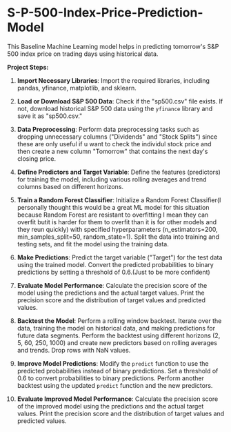 # S-P-500-Index-Price-Prediction-Model
This Baseline Machine Learning model helps in predicting tomorrow's S&P 500 index price on trading days using historical data.

**Project Steps:**
1. **Import Necessary Libraries**: Import the required libraries, including pandas, yfinance, matplotlib, and sklearn.

2. **Load or Download S&P 500 Data**: Check if the "sp500.csv" file exists. If not, download historical S&P 500 data using the `yfinance` library and save it as "sp500.csv."

3. **Data Preprocessing**: Perform data preprocessing tasks such as dropping unnecessary columns ("Dividends" and "Stock Splits") since these are only useful if u want to check the individul stock price and then create a new column "Tomorrow" that contains the next day's closing price.

4. **Define Predictors and Target Variable**: Define the features (predictors) for training the model, including various rolling averages and trend columns based on different horizons.

5. **Train a Random Forest Classifier**: Initialize a Random Forest Classifier(I personally thought this would be a great ML model for this situation because Random Forest are   resistant to overfitting I mean they can overfit butit is harder for them to overfit than it is for other models and they reun quickly) with specified hyperparameters (n_estimators=200, min_samples_split=50, random_state=1). Split the data into training and testing sets, and fit the model using the training data.

6. **Make Predictions**: Predict the target variable ("Target") for the test data using the trained model. Convert the predicted probabilities to binary predictions by setting a threshold of 0.6.(Just to be more confident)

7. **Evaluate Model Performance**: Calculate the precision score of the model using the predictions and the actual target values. Print the precision score and the distribution of target values and predicted values.

8. **Backtest the Model**: Perform a rolling window backtest. Iterate over the data, training the model on historical data, and making predictions for future data segments. Perform the backtest using different horizons (2, 5, 60, 250, 1000) and create new predictors based on rolling averages and trends. Drop rows with NaN values.

9. **Improve Model Predictions**: Modify the `predict` function to use the predicted probabilities instead of binary predictions. Set a threshold of 0.6 to convert probabilities to binary predictions. Perform another backtest using the updated `predict` function and the new predictors.

10. **Evaluate Improved Model Performance**: Calculate the precision score of the improved model using the predictions and the actual target values. Print the precision score and the distribution of target values and predicted values.







